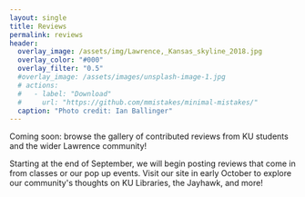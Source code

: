 ```yaml
---
layout: single
title: Reviews
permalink: reviews
header:
  overlay_image: /assets/img/Lawrence,_Kansas_skyline_2018.jpg
  overlay_color: "#000"
  overlay_filter: "0.5"
  #overlay_image: /assets/images/unsplash-image-1.jpg
  # actions:
  #   - label: "Download"
  #     url: "https://github.com/mmistakes/minimal-mistakes/"
  caption: "Photo credit: Ian Ballinger"
---
```

Coming soon: browse the gallery of contributed reviews from KU students and the wider Lawrence community!

Starting at the end of September, we will begin posting reviews that come in from classes or our pop up events. Visit our site in early October to explore our community's thoughts on KU Libraries, the Jayhawk, and more!
